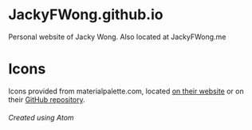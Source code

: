 # JackyFWong.github.io
Personal website of Jacky Wong.
Also located at JackyFWong.me

# Icons
Icons provided from materialpalette.com, located [on their website](https://www.materialpalette.com/icons) or on their 
[GitHub repository](https://github.com/google/material-design-icons).

###### Created using Atom
